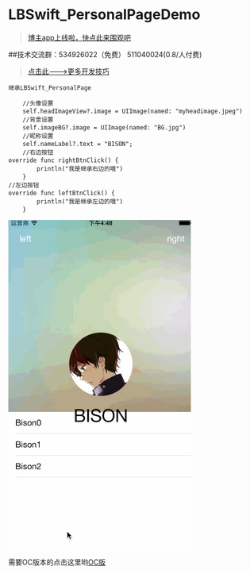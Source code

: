 # LBSwift_PersonalPageDemo

> [博主app上线啦，快点此来围观吧](https://itunes.apple.com/us/app/it-blog-zi-xueios-kai-fa-jin/id1067787090?l=zh&ls=1&mt=8)<br>

##技术交流群：534926022（免费）   511040024(0.8/人付费)

> [点击此--->更多开发技巧](http://allluckly.cf/) <br>

`继承LBSwift_PersonalPage`
```
    //头像设置
    self.headImageView?.image = UIImage(named: "myheadimage.jpeg")
    //背景设置
    self.imageBG?.image = UIImage(named: "BG.jpg")
    //昵称设置
    self.nameLabel?.text = "BISON";
    //右边按钮
override func rightBtnClick() {
        println("我是继承右边的哦")
    }
//左边按钮
override func leftBtnClick() {
        println("我是继承左边的哦")
    }
```


![(LBPersonalPageDemo)](https://github.com/AllLuckly/LBPersonalPageDemo/blob/master/123.gif?raw=true)

需要OC版本的点击这里哟[OC版](https://github.com/AllLuckly/LBPersonalPageDemo)
